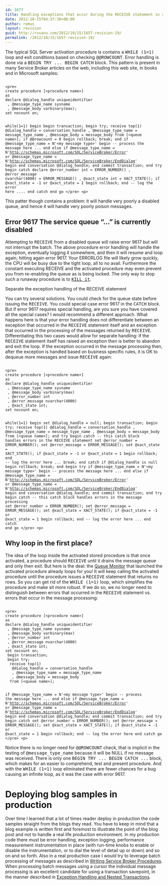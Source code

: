 ```yaml
---
id: 1677
title: Handling exceptions that occur during the RECEIVE statement in activated procedures
date: 2012-10-15T04:37:30+00:00
author: remus
layout: revision
guid: http://rusanu.com/2012/10/15/1657-revision-19/
permalink: /2012/10/15/1657-revision-19/
---
```

The typical SQL Server activation procedure is contains a <tt>WHILE (1=1)</tt> loop and exit conditions based on checking <tt>@@ROWCOUNT</tt>. Error handling is done via a <tt>BEGIN TRY ... BEGIN CATCH</tt> block. This pattern is present in many Service Broker articles on the web, including this web site, in books and in Microsoft samples:


<code language="SQL">
&lt;pre>
create procedure [&lt;procedure name&gt;]
as
declare @dialog_handle uniqueidentifier
 , @message_type_name sysname
 , @message_body varbinary(max);
set nocount on;

while(1=1)
begin 
 begin transaction;
 begin try;
  receive top(1) 
   @dialog_handle = conversation_handle
   , @message_type_name = message_type_name
   , @message_body = message_body
  from [&lt;queue name&gt;];
  if @@rowcount = 0
  begin
   rollback;
   break;
  end
  if @message_type_name = N'&lt;my message type&gt;'
  begin
   -- process the message here
                        ...
  end
  else if @message_type_name = N'http://schemas.microsoft.com/SQL/ServiceBroker/Error'
     or @message_type_name = N'http://schemas.microsoft.com/SQL/ServiceBroker/EndDialog'
  begin
   end conversation @dialog_handle;
  end
  commit transaction;
 end try
 begin catch
  declare @error_number int = ERROR_NUMBER()
   , @error_message nvarchar(4000) = ERROR_MESSAGE()
   , @xact_state int = XACT_STATE();
  if @xact_state = -1 or @xact_state = 1
  begin
   rollback;
  end
  -- log the error here
               ....
 end catch
end
go
&lt;/pre>
&lt;p></code>

This patter though contains a problem: it will handle very poorly a disabled queue, and hence it will handle very poorly poison messages.

## Error 9617 The service queue &#8220;&#8230;&#8221; is currently disabled

Attempting to <tt>RECEIVE</tt> from a disabled queue will raise error 9617 but will not interrupt the batch. The above procedure error handling will handle the exception, eventually logging it somewhere, and then it will resume and loop again, hitting again error 9617. Your ERRORLOG file will likely grow quickly, the CPU will be busy due to the tight loop, all to no avail. Furthermore the constant executing RECEIVE and the activated procedure may even prevent you from re-enabling the queue as is being locked. The only way to stop such a runaway procedure is to [<TT>KILL it</TT>](http://msdn.microsoft.com/en-us/library/ms173730.aspx).

<p class="callout float-left">
  Separate the exception handling of the RECEIVE statement
</p>

You can try several solutions. You could check for the queue state before issuing the <tt>RECEIVE</tt>. You could special case error 9617 in the <tt>CATCH</tt> block. But if error 9617 requires special handling, are you sure you have covered all the special cases? I would recommend a different approach. What happens here is that your error handling does not differentiate between an exception that occurred in the <tt>RECEIVE</tt> statement itself and an exception that occurred in the processing of the messages returned by <tt>RECEIVE</tt>. Differentiating this two cases would allow for separate handling: if the <tt>RECEIVE</tt> statement itself has raised an exception then is better to abandon and exit the loop. If the exception occurred in the message processing then, after the exception is handled based on business specific rules, it is OK to dequeue more messages and issue <tt>RECEIVE</tt> again:  

<code language="SQL">
&lt;pre>
create procedure [&lt;procedure name&gt;]
as
declare @dialog_handle uniqueidentifier
 , @message_type_name sysname
 , @message_body varbinary(max)
 , @error_number int
 , @error_message nvarchar(4000)
 , @xact_state int;
set nocount on;

while(1=1)
begin 
 set  @dialog_handle = null;
 begin transaction;
 begin try;
  receive top(1) 
   @dialog_handle = conversation_handle
   , @message_type_name = message_type_name
   , @message_body = message_body
  from [&lt;queue name&gt;];
 end try 
begin catch
  -- this catch block handles errors in the RECEIVE statement
  set @error_number = ERROR_NUMBER();
  set @error_message = ERROR_MESSAGE();
  set @xact_state = XACT_STATE();
  if @xact_state = -1 or @xact_state = 1
  begin
   rollback;
  end
  -- log the error here
  ...
  break;
end catch
if @dialog_handle is null
begin
  rollback;
  break;
end
begin try
  if @message_type_name = N'&lt;my message type&gt;'
  begin
   -- process the message here
   ...
  end
  else if @message_type_name = N'http://schemas.microsoft.com/SQL/ServiceBroker/Error'
     or @message_type_name = N'http://schemas.microsoft.com/SQL/ServiceBroker/EndDialog'
  begin
   end conversation @dialog_handle;
  end
  commit transaction;
 end try
 begin catch
  -- this catch block handles errors in the message processing
  set @error_number = ERROR_NUMBER();
  set @error_message = ERROR_MESSAGE();
  set @xact_state = XACT_STATE();
  if @xact_state = -1 or @xact_state = 1
  begin
   rollback;
  end
  -- log the error here
 ... 
 end catch
end 
go
&lt;/pre>
&lt;p></code>

## Why loop in the first place?

The idea of the loop inside the activated stored procedure is that once activated, a procedure should <tt>RECEIVE</tt> until it drains the message queue and only then exit. But here is the deal: the [Queue Monitor](http://rusanu.com/2008/08/03/understanding-queue-monitors/) that launched the activated procedure already loops for you! It will keep calling the activated procedure until the procedure issues a <tt>RECEIVE</tt> statement that returns no rows. So you can get rid of the <tt>WHILE (1=1)</tt> loop, which simplifies the procedure and make sit more robust. If we do so, we no longer need to distinguish between errors that occurred in the <tt>RECEIVE</tt> statement vs. errors that occur in the message processing:


<code language="SQL">
&lt;pre>
create procedure [&lt;procedure name&gt;]
as
declare @dialog_handle uniqueidentifier
 , @message_type_name sysname
 , @message_body varbinary(max)
 , @error_number int
 , @error_message nvarchar(4000)
 , @xact_state int;
set nocount on;
 begin transaction;
 begin try;
  receive top(1) 
   @dialog_handle = conversation_handle
   , @message_type_name = message_type_name
   , @message_body = message_body
  from [&lt;queue name&gt;];

  if @message_type_name = N'&lt;my message type&gt;'
  begin
   -- process the message here
   ...
  end
  else if @message_type_name = N'http://schemas.microsoft.com/SQL/ServiceBroker/Error'
     or @message_type_name = N'http://schemas.microsoft.com/SQL/ServiceBroker/EndDialog'
  begin
   end conversation @dialog_handle;
  end
  commit transaction;
 end try
 begin catch
  set @error_number = ERROR_NUMBER();
  set @error_message = ERROR_MESSAGE();
  set @xact_state = XACT_STATE();
  if @xact_state = -1 or @xact_state = 1
  begin
   rollback;
  end
  -- log the error here
 end catch
go
&lt;/pre>
&lt;p></code>

Notice there is no longer need for <tt>@@ROWCOUNT</tt> check, that is implicit in the testing of <tt>@message_type_name</tt> because it will be NULL if no message was received. There is only one <tt>BEGIN TRY ... BEGIN CATCH ...</tt> block, which makes for an easier to comprehend, test and present procedure. And with the <tt>WHILE (1=1)</tt> loop eliminated there are fewer chances for a bug causing an infinite loop, as it was the case with error 9617. 

# Deploying blog samples in production

Over time I learned that a lot of times reader deploy in production the code samples straight from the blogs they read. You have to keep in mind that a blog example is written first and foremost to illustrate the point of the blog post and not to handle a real life production environment. In my production code there must be error handling, exception logging, performance measurement instrumentation in place (with run-time knobs to enable or disable the instrumentation, or to dial the level of detail up or down) and so on and so forth. Also in a real production case I would try to leverage batch processing of messages as described in [Writing Service Broker Procedures](http://rusanu.com/2006/10/16/writing-service-broker-procedures/). When processing batch messages using a cursor the individual message processing is an excellent candidate for using a transaction savepoint, in the manner described in [Exception Handling and Nested Transactions](http://rusanu.com/2009/06/11/exception-handling-and-nested-transactions/).